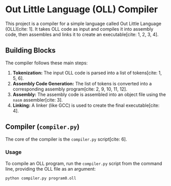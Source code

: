 # Out Little Language (OLL) Compiler

This project is a compiler for a simple language called Out Little Language (OLL)[cite: 1]. It takes OLL code as input and compiles it into assembly code, then assembles and links it to create an executable[cite: 1, 2, 3, 4].

##  Building Blocks

The compiler follows these main steps:

1.  **Tokenization:** The input OLL code is parsed into a list of tokens[cite: 1, 5, 6].
2.  **Assembly Code Generation:** The list of tokens is converted into a corresponding assembly program[cite: 2, 9, 10, 11, 12].
3.  **Assembly:** The assembly code is assembled into an object file using the `nasm` assembler[cite: 3].
4.  **Linking:** A linker (like GCC) is used to create the final executable[cite: 4].

##  Compiler (`compiler.py`)

The core of the compiler is the `compiler.py` script[cite: 6].

###   Usage

To compile an OLL program, run the `compiler.py` script from the command line, providing the OLL file as an argument:

```bash
python compiler.py program0.oll